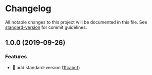 # Changelog

All notable changes to this project will be documented in this file. See [standard-version](https://github.com/conventional-changelog/standard-version) for commit guidelines.

## 1.0.0 (2019-09-26)


### Features

* 🎸 add standard-version ([1fcabcf](https://github.com/trzmaxim/use-progress-bar/commit/1fcabcf))
